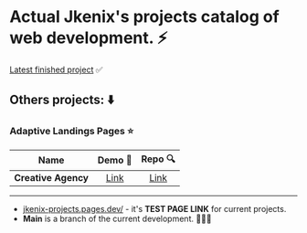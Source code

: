 # Actual Jkenix's projects catalog of web development. ⚡   

[Latest finished project](https://github.com/jkenix/jkenix-project/tree/feni-website) ✅

## **Others projects**: ⬇️

### Adaptive Landings Pages ⭐  

|Name|Demo 🔗|Repo 🔍|
|:------------------:|:------:|:------:|
|**Creative Agency**|[Link](https://creative-agency-hev.pages.dev/)|[Link](https://github.com/jkenix/jkenix-projects/tree/creative-agency)|   

---

- [jkenix-projects.pages.dev/](jkenix-projects.pages.dev/) - it's **TEST PAGE LINK** for current projects.   
- **Main** is a branch of the current development. 👨🏻‍💻 
